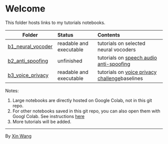 # Welcome

This folder hosts links to my tutorials notebooks. 

| Folder | Status | Contents |
| --- | :-- | :-- |
| [b1_neural_vocoder](./b1_neural_vocoder/README.md) | readable and executable | tutorials on selected neural vocoders
| [b2_anti_spoofing](./b2_anti_spoofing/README.md) | unfinished | tutorials on [speech audio anti-spoofing](https://www.asvspoof.org/) 
| [b3_voice_privacy](https://colab.research.google.com/drive/1_zRL_f9iyDvl_5Y2Rdakg0hYAl_5Rgyq?usp=sharing) | readable and executable | tutorials on [voice privacy challenge](https://www.voiceprivacychallenge.org/)baselines

Notes: 
1. Large notebooks are directly hosted on Google Colab, not in this git repo.
2. For other notebooks saved in this git repo, you can also open them with Googl Colab. See instructions [here](https://colab.research.google.com/github/googlecolab/colabtools/blob/master/notebooks/colab-github-demo.ipynb)
3. More tutorials will be added.



---
By [Xin Wang](https://github.com/TonyWangX/TonyWangX.github.io)